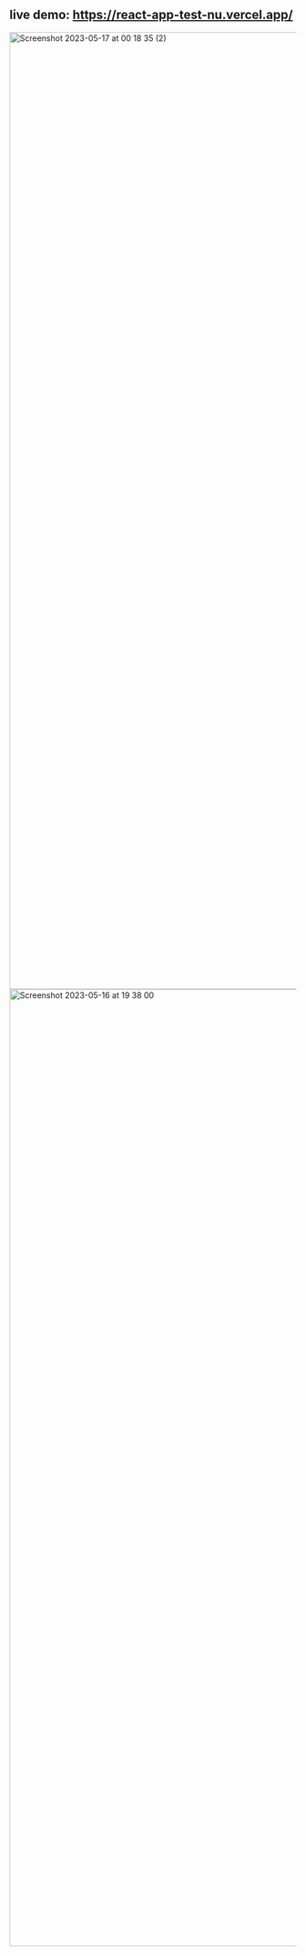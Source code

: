 ## live demo: https://react-app-test-nu.vercel.app/
<img width="1680" alt="Screenshot 2023-05-17 at 00 18 35 (2)" src="https://github.com/codewithmalik/react-app-test/assets/4702828/1bca2794-e4ff-440b-829d-8b71208ac306">

<img width="1680" alt="Screenshot 2023-05-16 at 19 38 00" src="https://github.com/codewithmalik/react-app-test/assets/4702828/2d7c6343-444a-4c1c-9eb7-93c9c1fa061c">
